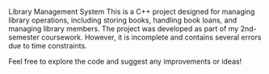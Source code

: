 Library Management System
This is a C++ project designed for managing library operations, including storing books, handling book loans, and managing library members. The project was developed as part of my 2nd-semester coursework. However, it is incomplete and contains several errors due to time constraints.

Feel free to explore the code and suggest any improvements or ideas!
